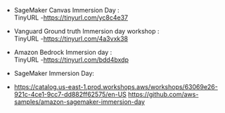 
- SageMaker Canvas Immersion Day :  
TinyURL -https://tinyurl.com/yc8c4e37

- Vanguard Ground truth Immersion day workshop :  
TinyURL -https://tinyurl.com/4a3vxk38

- Amazon Bedrock Immersion day :  
TinyURL -https://tinyurl.com/bdd4bxdp

- SageMaker Immersion Day:
- https://catalog.us-east-1.prod.workshops.aws/workshops/63069e26-921c-4ce1-9cc7-dd882ff62575/en-US
  https://github.com/aws-samples/amazon-sagemaker-immersion-day
  
